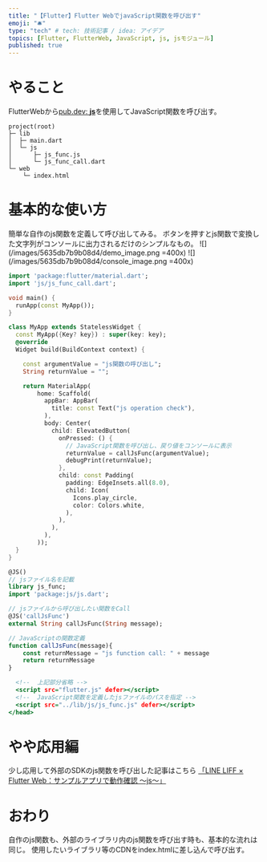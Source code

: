 ```yaml
---
title: "【Flutter】Flutter WebでjavaScript関数を呼び出す"
emoji: "🛎️"
type: "tech" # tech: 技術記事 / idea: アイデア
topics: [Flutter, FlutterWeb, JavaScript, js, jsモジュール]
published: true
---
```

# やること
FlutterWebから[pub.dev: **js**](https://pub.dev/packages/js)を使用してJavaScript関数を呼び出す。

```yaml:使用するフォルダ構成
project(root)
├─ lib
│  ├─ main.dart
│  └─ js
│      ├─ js_func.js
│      └─ js_func_call.dart
└─ web
    └─ index.html
```

# 基本的な使い方
簡単な自作のjs関数を定義して呼び出してみる。
ボタンを押すとjs関数で変換した文字列がコンソールに出力されるだけのシンプルなもの。
![](/images/5635db7b9b08d4/demo_image.png =400x)
![](/images/5635db7b9b08d4/console_image.png =400x)

```dart:main.dart
import 'package:flutter/material.dart';
import 'js/js_func_call.dart';

void main() {
  runApp(const MyApp());
}

class MyApp extends StatelessWidget {
  const MyApp({Key? key}) : super(key: key);
  @override
  Widget build(BuildContext context) {

    const argumentValue = "js関数の呼び出し";
    String returnValue = "";

    return MaterialApp(
        home: Scaffold(
          appBar: AppBar(
            title: const Text("js operation check"),
          ),
          body: Center(
            child: ElevatedButton(
              onPressed: () {
                // JavaScript関数を呼び出し、戻り値をコンソールに表示
                returnValue = callJsFunc(argumentValue);
                debugPrint(returnValue);
              },
              child: const Padding(
                padding: EdgeInsets.all(8.0),
                child: Icon(
                  Icons.play_circle,
                  color: Colors.white,
                ),
              ),
            ),
          ),
        ));
  }
}
```

```dart:js_func_call.dart
@JS()
// jsファイル名を記載
library js_func;
import 'package:js/js.dart';

// jsファイルから呼び出したい関数をCall
@JS('callJsFunc')
external String callJsFunc(String message);
```

```js:js_func.js
// JavaScriptの関数定義
function callJsFunc(message){
    const returnMessage = "js function call: " + message
    return returnMessage
}
```

```html:index.html
  <!--  上記部分省略 -->
  <script src="flutter.js" defer></script>
  <!--  JavaScript関数を定義したjsファイルのパスを指定 -->
  <script src="../lib/js/js_func.js" defer></script>
</head>
```
# やや応用編
少し応用して外部のSDKのjs関数を呼び出した記事はこちら
[「LINE LIFF × Flutter Web：サンプルアプリで動作確認 〜js〜」](https://zenn.dev/tsukatsuka1783/articles/f1f66306df0192)

# おわり
自作のjs関数も、外部のライブラリ内のjs関数を呼び出す時も、基本的な流れは同じ。
使用したいライブラリ等のCDNをindex.htmlに差し込んで呼び出す。
